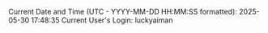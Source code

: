 Current Date and Time (UTC - YYYY-MM-DD HH:MM:SS formatted): 2025-05-30 17:48:35
Current User's Login: luckyaiman

